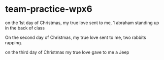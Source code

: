 # team-practice-wpx6


on the 1st day of Christmas, my true love sent to me, 1 abraham standing up in the back of class

On the second day of Christmas, my true love sent to me, two rabbits rapping. 

on the third day of Christmas my true love gave to me a Jeep 